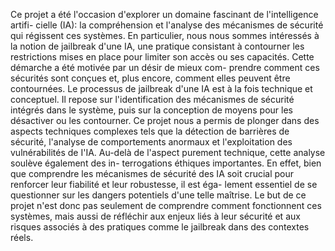 Ce projet a été l'occasion d'explorer un domaine fascinant de l'intelligence artifi- cielle (IA): la compréhension et l'analyse des mécanismes de sécurité qui régissent ces systèmes. En particulier, nous nous sommes intéressés à la notion de jailbreak d'une IA, une pratique consistant à contourner les restrictions mises en place pour limiter son accès ou ses capacités. Cette démarche a été motivée par un désir de mieux com- prendre comment ces sécurités sont conçues et, plus encore, comment elles peuvent être contournées. Le processus de jailbreak d'une IA est à la fois technique et conceptuel. Il repose sur l'identification des mécanismes de sécurité intégrés dans le système, puis sur la conception de moyens pour les désactiver ou les contourner. Ce projet nous a permis de plonger dans des aspects techniques complexes tels que la détection de barrières de sécurité, l'analyse de comportements anormaux et l'exploitation des vulnérabilités de Ι'ΙΑ. Au-delà de l'aspect purement technique, cette analyse soulève également des in- terrogations éthiques importantes. En effet, bien que comprendre les mécanismes de sécurité des IA soit crucial pour renforcer leur fiabilité et leur robustesse, il est éga- lement essentiel de se questionner sur les dangers potentiels d'une telle maîtrise. Le but de ce projet n'est donc pas seulement de comprendre comment fonctionnent ces systèmes, mais aussi de réfléchir aux enjeux liés à leur sécurité et aux risques associés à des pratiques comme le jailbreak dans des contextes réels.
